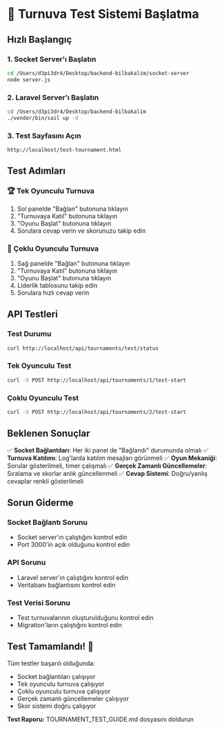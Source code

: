 # 🚀 Turnuva Test Sistemi Başlatma

## Hızlı Başlangıç

### 1. Socket Server'ı Başlatın
```bash
cd /Users/d3pi3dr4/Desktop/backend-bilbakalim/socket-server
node server.js
```

### 2. Laravel Server'ı Başlatın
```bash
cd /Users/d3pi3dr4/Desktop/backend-bilbakalim
./vendor/bin/sail up -d
```

### 3. Test Sayfasını Açın
```
http://localhost/test-tournament.html
```

## Test Adımları

### 🏆 Tek Oyunculu Turnuva
1. Sol panelde "Bağlan" butonuna tıklayın
2. "Turnuvaya Katıl" butonuna tıklayın
3. "Oyunu Başlat" butonuna tıklayın
4. Sorulara cevap verin ve skorunuzu takip edin

### 👥 Çoklu Oyunculu Turnuva
1. Sağ panelde "Bağlan" butonuna tıklayın
2. "Turnuvaya Katıl" butonuna tıklayın
3. "Oyunu Başlat" butonuna tıklayın
4. Liderlik tablosunu takip edin
5. Sorulara hızlı cevap verin

## API Testleri

### Test Durumu
```bash
curl http://localhost/api/tournaments/test/status
```

### Tek Oyunculu Test
```bash
curl -X POST http://localhost/api/tournaments/1/test-start
```

### Çoklu Oyunculu Test
```bash
curl -X POST http://localhost/api/tournaments/2/test-start
```

## Beklenen Sonuçlar

✅ **Socket Bağlantıları**: Her iki panel de "Bağlandı" durumunda olmalı
✅ **Turnuva Katılımı**: Log'larda katılım mesajları görünmeli
✅ **Oyun Mekaniği**: Sorular gösterilmeli, timer çalışmalı
✅ **Gerçek Zamanlı Güncellemeler**: Sıralama ve skorlar anlık güncellenmeli
✅ **Cevap Sistemi**: Doğru/yanlış cevaplar renkli gösterilmeli

## Sorun Giderme

### Socket Bağlantı Sorunu
- Socket server'ın çalıştığını kontrol edin
- Port 3000'in açık olduğunu kontrol edin

### API Sorunu
- Laravel server'ın çalıştığını kontrol edin
- Veritabanı bağlantısını kontrol edin

### Test Verisi Sorunu
- Test turnuvalarının oluşturulduğunu kontrol edin
- Migration'ların çalıştığını kontrol edin

## Test Tamamlandı! 🎉

Tüm testler başarılı olduğunda:
- Socket bağlantıları çalışıyor
- Tek oyunculu turnuva çalışıyor
- Çoklu oyunculu turnuva çalışıyor
- Gerçek zamanlı güncellemeler çalışıyor
- Skor sistemi doğru çalışıyor

**Test Raporu:** TOURNAMENT_TEST_GUIDE.md dosyasını doldurun

